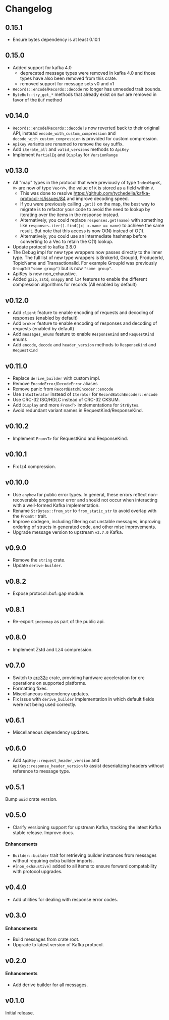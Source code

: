 # Changelog

## 0.15.1

- Ensure bytes dependency is at least 0.10.1

## 0.15.0

- Added support for kafka 4.0
  - deprecated message types were removed in kafka 4.0 and those types have also been removed from this crate.
  - removed support for message sets v0 and v1
- `Records::encode`/`Records::decode` no longer has unneeded trait bounds.
- `ByteBuf::try_get_*` methods that already exist on `Buf` are removed in favor of the `Buf` method

## v0.14.0

- `Records::encode`/`Records::decode` is now reverted back to their original API, instead `encode_with_custom_compression` and `decode_with_custom_compression` is provided for custom compression.
- `ApiKey` variants are renamed to remove the `Key` suffix.
- Add `iterate_all` and `valid_versions` methods to `ApiKey`
- Implement `PartialEq` and `Display` for `VersionRange`

## v0.13.0

- All "map" types in the protocol that were previously of type `IndexMap<K, V>` are now of type `Vec<V>`, the value of `K` is stored as a field within `V`.
  - This was done to resolve <https://github.com/tychedelia/kafka-protocol-rs/issues/84> and improve decoding speed.
  - If you were previously calling `.get()` on the map, the best way to migrate is to refactor your code to avoid the need to lookup by iterating over the items in the response instead.
  - Alternatively, you could replace `responses.get(name)` with something like `responses.iter().find(|x| x.name == name)` to achieve the same result. But note that this access is now O(N) instead of O(1).
  - Alternatively, you could use an intermediate hashmap before converting to a Vec to retain the O(1) lookup.
- Update protocol to kafka 3.8.0
- The Debug impl for new type wrappers now passes directly to the inner type.
  The full list of new type wrappers is BrokerId, GroupId, ProducerId, TopicName and TransactionalId.
  For example GroupId was previously `GroupId("some group")` but is now `"some group"`.
- ApiKey is now non_exhaustive.
- Added `gzip`, `zstd`, `snappy` and `lz4` features to enable the different compression algorithms for records (All enabled by default)

## v0.12.0

- Add `client` feature to enable encoding of requests and decoding of responses (enabled by default)
- Add `broker` feature to enable encoding of responses and decoding of requests (enabled by default)
- Add `messages_enums` feature to enable `ResponseKind` and `RequestKind` enums
- Add `encode`, `decode` and `header_version` methods to `ResponseKind` and `RequestKind`

## v0.11.0

- Replace `derive_builder` with custom impl.
- Remove `EncodeError`/`DecodeError` aliases
- Remove panic from `RecordBatchEncoder::encode`
- Use `IntoIterator` instead of `Iterator` for `RecordBatchEncoder::encode`
- Use CRC-32 ISO/HDLC instead of CRC-32 CKSUM.
- Add `Display` and more `From<T>` implementations for `StrBytes`.
- Avoid redundant variant names in RequestKind/ResponseKind.

## v0.10.2

- Implement `From<T>` for RequestKind and ResponseKind.

## v0.10.1

- Fix lz4 compression.

## v0.10.0

- Use `anyhow` for public error types. In general, these errors reflect non-recoverable programmer error and
should not occur when interacting with a well-formed Kafka implementation.
- Rename `StrBytes::from_str` to `from_static_str` to avoid overlap with the `FromStr` trait.
- Improve codegen, including filtering out unstable messages, improving ordering of structs in generated code,
and other misc improvements.
- Upgrade message version to upstream `v3.7.0` Kafka.

## v0.9.0

- Remove the `string` crate.
- Update `derive-builder`.

## v0.8.2

- Expose protocol::buf::gap module.

## v0.8.1

- Re-export `indexmap` as part of the public api.

## v0.8.0

- Implement Zstd and Lz4 compression.

## v0.7.0

- Switch to [crc32c](https://crates.io/crates/crc32c) crate, providing hardware acceleration for crc operations
on supported platforms.
- Formatting fixes.
- Miscellaneous dependency updates.
- Fix issue with `derive_builder` implementation in which default fields were not being used correctly.

## v0.6.1

- Miscellaneous dependency updates.

## v0.6.0

- Add `ApiKey::request_header_version` and `ApiKey::response_header_version` to assist deserializing
headers without reference to message type.

## v0.5.1

Bump `uuid` crate version.

## v0.5.0

- Clarify versioning support for upstream Kafka, tracking the latest Kafka
stable release. Improve docs.

#### Enhancements

- `Builder::builder` trait for retrieving builder instances from messages
without requiring extra builder imports.
- `#[non_exhaustive]` added to all items to ensure forward compatability
with protocol upgrades.

## v0.4.0

- Add utilities for dealing with response error codes.

## v0.3.0

#### Enhancements

- Build messages from crate root.
- Upgrade to latest version of Kafka protocol.

## v0.2.0

#### Enhancements

- Add derive builder for all messages.

## v0.1.0

Initial release.
